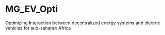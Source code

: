 # MG_EV_Opti

Optimizing Interaction between decentralized energy systems and electric vehicles for sub-saharan Africa
